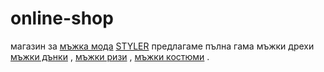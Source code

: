 # online-shop
магазин за <a href="https://styler.bg">мъжка мода</a>  <a href="https://styler.bg">STYLER</a>
предлагаме пълна гама мъжки дрехи
<a href="https://styler.bg/bg/jeans/page-1">мъжки дънки</a> ,
<a href="https://styler.bg/bg/shirts-long-sleeve/page-1">мъжки ризи</a> ,
<a href="https://styler.bg/bg/suits/page-1">мъжки костюми</a> .
